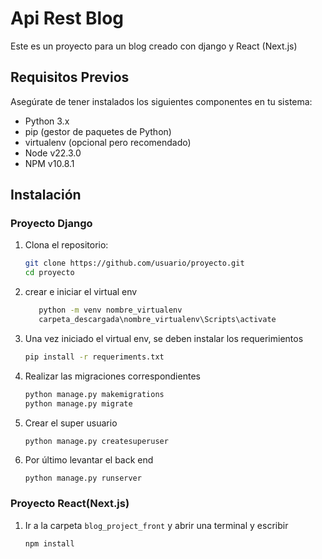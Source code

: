 # Api Rest Blog

Este es un proyecto para un blog creado con django y React (Next.js)

## Requisitos Previos

Asegúrate de tener instalados los siguientes componentes en tu sistema:

- Python 3.x
- pip (gestor de paquetes de Python)
- virtualenv (opcional pero recomendado)
- Node v22.3.0
- NPM v10.8.1

## Instalación

### Proyecto Django
1. Clona el repositorio:

   ```bash
   git clone https://github.com/usuario/proyecto.git
   cd proyecto
   ```
   
2. crear e iniciar el virtual env
   ``` bash
      python -m venv nombre_virtualenv
      carpeta_descargada\nombre_virtualenv\Scripts\activate
   ```

3. Una vez iniciado el virtual env, se deben instalar los requerimientos
   ``` bash
   pip install -r requeriments.txt
   ```

4. Realizar las migraciones correspondientes
   ``` bash
   python manage.py makemigrations
   python manage.py migrate
   ```

5. Crear el super usuario
   ```bash
   python manage.py createsuperuser
   ```

6. Por último levantar el back end
   ```
   python manage.py runserver
   ```

### Proyecto React(Next.js)

1. Ir a la carpeta `blog_project_front` y abrir una terminal y escribir
   ``` bash
   npm install
   ```



